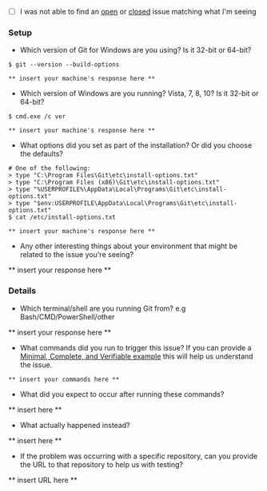  - [ ] I was not able to find an [open](https://github.com/git-for-windows/git/issues?q=is%3Aopen) or [closed](https://github.com/git-for-windows/git/issues?q=is%3Aclosed) issue matching what I'm seeing

### Setup

 - Which version of Git for Windows are you using? Is it 32-bit or 64-bit?

```
$ git --version --build-options

** insert your machine's response here **
```

 - Which version of Windows are you running? Vista, 7, 8, 10? Is it 32-bit or 64-bit?

```
$ cmd.exe /c ver

** insert your machine's response here **
```

 - What options did you set as part of the installation? Or did you choose the
   defaults?

```
# One of the following:
> type "C:\Program Files\Git\etc\install-options.txt"
> type "C:\Program Files (x86)\Git\etc\install-options.txt"
> type "%USERPROFILE%\AppData\Local\Programs\Git\etc\install-options.txt"
> type "$env:USERPROFILE\AppData\Local\Programs\Git\etc\install-options.txt"
$ cat /etc/install-options.txt

** insert your machine's response here **
```

 - Any other interesting things about your environment that might be related
   to the issue you're seeing?

** insert your response here **

### Details

 - Which terminal/shell are you running Git from? e.g Bash/CMD/PowerShell/other

** insert your response here **

 - What commands did you run to trigger this issue? If you can provide a
   [Minimal, Complete, and Verifiable example](http://stackoverflow.com/help/mcve)
   this will help us understand the issue.

```
** insert your commands here **
```
 - What did you expect to occur after running these commands?

** insert here **

 - What actually happened instead?

** insert here **

 - If the problem was occurring with a specific repository, can you provide the
   URL to that repository to help us with testing?

** insert URL here **
